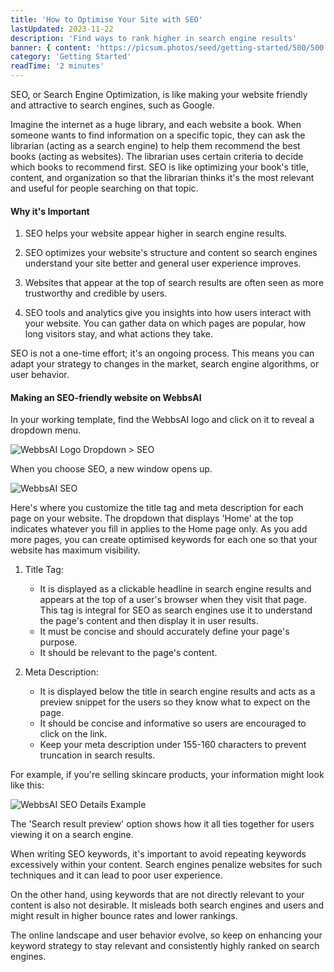 ```yaml
---
title: 'How to Optimise Your Site with SEO'
lastUpdated: 2023-11-22
description: 'Find ways to rank higher in search engine results'
banner: { content: 'https://picsum.photos/seed/getting-started/500/500' }
category: 'Getting Started'
readTime: '2 minutes'
---
```


SEO, or Search Engine Optimization, is like making your website friendly and attractive to search engines, such as Google.

Imagine the internet as a huge library, and each website a book. When someone wants to find information on a specific topic, they can ask the librarian (acting as a search engine) to help them recommend the best books (acting as websites). The librarian uses certain criteria to decide which books to recommend first. SEO is like optimizing your book's title, content, and organization so that the librarian thinks it's the most relevant and useful for people searching on that topic.

#### Why it's Important

1. SEO helps your website appear higher in search engine results.

2. SEO optimizes your website's structure and content so search engines understand your site better and general user experience improves.

3. Websites that appear at the top of search results are often seen as more trustworthy and credible by users. 

4. SEO tools and analytics give you insights into how users interact with your website. You can gather data on which pages are popular, how long visitors stay, and what actions they take. 

SEO is not a one-time effort; it's an ongoing process. This means you can adapt your strategy to changes in the market, search engine algorithms, or user behavior.

#### Making an SEO-friendly website on WebbsAI

In your working template, find the WebbsAI logo and click on it to reveal a dropdown menu.

![WebbsAI Logo Dropdown > SEO](/assets/lessons/getting-started/seo-optimised-site/webbsai-seo-option.png (WebbsAI Logo Dropdown > SEO))

When you choose SEO, a new window opens up.

![WebbsAI SEO](/assets/lessons/getting-started/seo-optimised-site/seo-display.png (WebbsAI SEO))

Here's where you customize the title tag and meta description for each page on your website. The dropdown that displays 'Home' at the top indicates whatever you fill in applies to the Home page only. As you add more pages, you can create optimised keywords for each one so that your website has maximum visibility.


1. Title Tag:
    - It is displayed as a clickable headline in search engine results and appears at the top of a user's browser when they visit that page. This tag is integral for SEO as search engines use it to understand the page's content and then display it in user results.
    - It must be concise and should accurately define your page's purpose. 
    - It should be relevant to the page's content.

2. Meta Description:
    - It is displayed below the title in search engine results and acts as a preview snippet for the users so they know what to expect on the page.
    - It should be concise and informative so users are encouraged to click on the link.
    - Keep your meta description under 155-160 characters to prevent truncation in search results.

For example, if you're selling skincare products, your information might look like this:

![WebbsAI SEO Details Example](/assets/lessons/getting-started/seo-optimised-site/seo-example.png (WebbsAI SEO Details Example))

The 'Search result preview' option shows how it all ties together for users viewing it on a search engine.


When writing SEO keywords, it's important to avoid repeating keywords excessively within your content. Search engines penalize websites for such techniques and it can lead to poor user experience. 

On the other hand, using keywords that are not directly relevant to your content is also not desirable. It misleads both search engines and users and might result in higher bounce rates and lower rankings.

The online landscape and user behavior evolve, so keep on enhancing your keyword strategy to stay relevant and consistently highly ranked on search engines.
